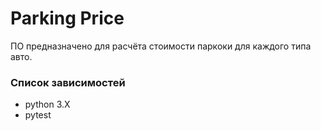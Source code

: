 # Parking Price

ПО предназначено для расчёта стоимости паркоки для каждого типа авто.

### Список зависимостей

- python 3.X
- pytest
